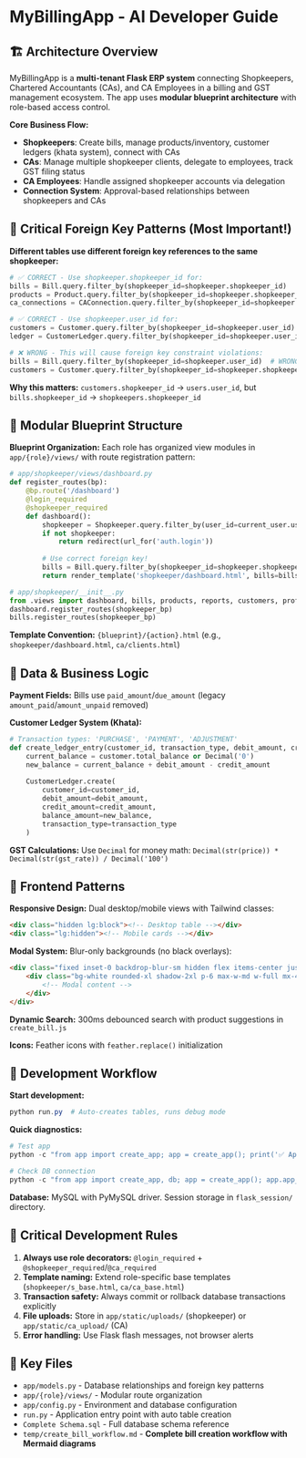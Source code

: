 # MyBillingApp - AI Developer Guide

## 🏗️ Architecture Overview

MyBillingApp is a **multi-tenant Flask ERP system** connecting Shopkeepers, Chartered Accountants (CAs), and CA Employees in a billing and GST management ecosystem. The app uses **modular blueprint architecture** with role-based access control.

**Core Business Flow:**
- **Shopkeepers**: Create bills, manage products/inventory, customer ledgers (khata system), connect with CAs
- **CAs**: Manage multiple shopkeeper clients, delegate to employees, track GST filing status
- **CA Employees**: Handle assigned shopkeeper accounts via delegation
- **Connection System**: Approval-based relationships between shopkeepers and CAs

## 🚨 Critical Foreign Key Patterns (Most Important!)

**Different tables use different foreign key references to the same shopkeeper:**

```python
# ✅ CORRECT - Use shopkeeper.shopkeeper_id for:
bills = Bill.query.filter_by(shopkeeper_id=shopkeeper.shopkeeper_id)
products = Product.query.filter_by(shopkeeper_id=shopkeeper.shopkeeper_id)
ca_connections = CAConnection.query.filter_by(shopkeeper_id=shopkeeper.shopkeeper_id)

# ✅ CORRECT - Use shopkeeper.user_id for:
customers = Customer.query.filter_by(shopkeeper_id=shopkeeper.user_id)
ledger = CustomerLedger.query.filter_by(shopkeeper_id=shopkeeper.user_id)

# ❌ WRONG - This will cause foreign key constraint violations:
bills = Bill.query.filter_by(shopkeeper_id=shopkeeper.user_id)  # WRONG!
customers = Customer.query.filter_by(shopkeeper_id=shopkeeper.shopkeeper_id)  # WRONG!
```

**Why this matters:** `customers.shopkeeper_id` → `users.user_id`, but `bills.shopkeeper_id` → `shopkeepers.shopkeeper_id`

## 🧩 Modular Blueprint Structure

**Blueprint Organization:** Each role has organized view modules in `app/{role}/views/` with route registration pattern:

```python
# app/shopkeeper/views/dashboard.py
def register_routes(bp):
    @bp.route('/dashboard')
    @login_required
    @shopkeeper_required
    def dashboard():
        shopkeeper = Shopkeeper.query.filter_by(user_id=current_user.user_id).first()
        if not shopkeeper:
            return redirect(url_for('auth.login'))
        
        # Use correct foreign key!
        bills = Bill.query.filter_by(shopkeeper_id=shopkeeper.shopkeeper_id).all()
        return render_template('shopkeeper/dashboard.html', bills=bills)

# app/shopkeeper/__init__.py
from .views import dashboard, bills, products, reports, customers, profile, ca_connections
dashboard.register_routes(shopkeeper_bp)
bills.register_routes(shopkeeper_bp)
```

**Template Convention:** `{blueprint}/{action}.html` (e.g., `shopkeeper/dashboard.html`, `ca/clients.html`)

## 💾 Data & Business Logic

**Payment Fields:** Bills use `paid_amount`/`due_amount` (legacy `amount_paid`/`amount_unpaid` removed)

**Customer Ledger System (Khata):**
```python
# Transaction types: 'PURCHASE', 'PAYMENT', 'ADJUSTMENT'
def create_ledger_entry(customer_id, transaction_type, debit_amount, credit_amount):
    current_balance = customer.total_balance or Decimal('0')
    new_balance = current_balance + debit_amount - credit_amount
    
    CustomerLedger.create(
        customer_id=customer_id,
        debit_amount=debit_amount,
        credit_amount=credit_amount,
        balance_amount=new_balance,
        transaction_type=transaction_type
    )
```

**GST Calculations:** Use `Decimal` for money math: `Decimal(str(price)) * Decimal(str(gst_rate)) / Decimal('100')`

## 🎨 Frontend Patterns

**Responsive Design:** Dual desktop/mobile views with Tailwind classes:
```html
<div class="hidden lg:block"><!-- Desktop table --></div>
<div class="lg:hidden"><!-- Mobile cards --></div>
```

**Modal System:** Blur-only backgrounds (no black overlays):
```html
<div class="fixed inset-0 backdrop-blur-sm hidden flex items-center justify-center z-50">
    <div class="bg-white rounded-xl shadow-2xl p-6 max-w-md w-full mx-4">
        <!-- Modal content -->
    </div>
</div>
```

**Dynamic Search:** 300ms debounced search with product suggestions in `create_bill.js`

**Icons:** Feather icons with `feather.replace()` initialization

## 🚀 Development Workflow

**Start development:**
```powershell
python run.py  # Auto-creates tables, runs debug mode
```

**Quick diagnostics:**
```powershell
# Test app
python -c "from app import create_app; app = create_app(); print('✅ App ready')"

# Check DB connection
python -c "from app import create_app, db; app = create_app(); app.app_context().push(); db.session.execute(db.text('SELECT 1')); print('✅ Connected')"
```

**Database:** MySQL with PyMySQL driver. Session storage in `flask_session/` directory.

## 🔧 Critical Development Rules

1. **Always use role decorators:** `@login_required` + `@shopkeeper_required`/`@ca_required`
2. **Template naming:** Extend role-specific base templates (`shopkeeper/s_base.html`, `ca/ca_base.html`)
3. **Transaction safety:** Always commit or rollback database transactions explicitly
4. **File uploads:** Store in `app/static/uploads/` (shopkeeper) or `app/static/ca_upload/` (CA)
5. **Error handling:** Use Flask flash messages, not browser alerts

## 📁 Key Files

- `app/models.py` - Database relationships and foreign key patterns
- `app/{role}/views/` - Modular route organization  
- `app/config.py` - Environment and database configuration
- `run.py` - Application entry point with auto table creation
- `Complete Schema.sql` - Full database schema reference
- `temp/create_bill_workflow.md` - **Complete bill creation workflow with Mermaid diagrams**
